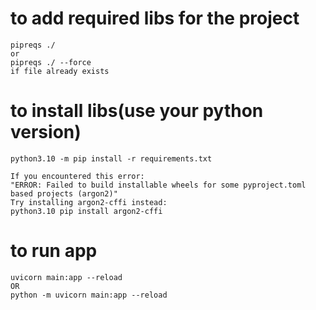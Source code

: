 # to add required libs for the project
```
pipreqs ./
or
pipreqs ./ --force
if file already exists
```

# to install libs(use your python version)
```
python3.10 -m pip install -r requirements.txt

If you encountered this error:
"ERROR: Failed to build installable wheels for some pyproject.toml based projects (argon2)"
Try installing argon2-cffi instead:
python3.10 pip install argon2-cffi

```

# to run app
```
uvicorn main:app --reload
OR
python -m uvicorn main:app --reload
```